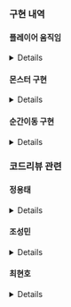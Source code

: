 



### 구현 내역

#### 플레이어 움직임

<details>

플레이어 컨트롤

![PlayerControl](https://github.com/YongTaeJ/Metroidvania_Final/assets/144416099/6feb94dc-1b78-4862-b961-5a40b271a1b7)


플레이어 스킬 1번

![Skill01](https://github.com/YongTaeJ/Metroidvania_Final/assets/144416099/51ecf361-9d52-4414-84d4-ce2af3fdd1a5)


플레이어 스킬 2번

![Skill02](https://github.com/YongTaeJ/Metroidvania_Final/assets/144416099/1c7cd243-2472-4376-bb4c-8a0a0163365c)


플레이어 사망

![Death](https://github.com/YongTaeJ/Metroidvania_Final/assets/144416099/dd420f56-5d8f-4a48-803a-7db3695cadb7)

</details>

#### 몬스터 구현

<details>

##### 보스

보스 패턴 1번

![BossPattern01](https://github.com/YongTaeJ/Metroidvania_Final/assets/144416099/a91d97d3-34d7-42bc-a09e-eb33f53d5fbc)


보스 패턴 2번

![BossPattern02](https://github.com/YongTaeJ/Metroidvania_Final/assets/144416099/1b173cba-e5cc-4ab3-9b06-0b9594314735)


보스 패턴 3번

![BossPattern03](https://github.com/YongTaeJ/Metroidvania_Final/assets/144416099/358fd874-6c5e-4a45-9318-373140be0a8d)

</details>

#### 순간이동 구현

<details>
  
![Teleport](https://github.com/YongTaeJ/Metroidvania_Final/assets/144416099/5484f08c-d1a8-465c-b0b3-c4e03848b734)
  
</details>

### 코드리뷰 관련

#### 정용태
<details>
//////////////PatternFinder.cs

상태간의 Transition 대신 State를 총괄적으로 판단하여 전달해줄 클래스 작성

  궁금한 부분

1. 해당 코드가 몬스터와는 별개로 보스만을 위해 작성되었는데, 이것이 객체지향에 적합한 코딩인지 모르겠습니다.
2. 주어진 시간이 많다면 패턴이 많은 보스는 일반 몬스터와 다른 방법으로 작업하는게 좋은지, 아니면 이런 식으로 작성하는 것에 큰 문제가 없는지 궁금합니다.

/////////////UIManager.cs

Resources 폴더에 있는 특정 위치의 UI 프리펩들을 모두 Load하여, Canvas 내부에서 활용할 수 있도록 고안한 싱글톤 코드 작성

  궁금한 부분

UI의 빈도에 따라 구분하여 Fixed, Popup, Disposable으로 나누어 각자 고정UI, 활성/비활성화, 생성/파괴 형식으로 구현했습니다.

Fixed : 특정 이벤트에서 가시성을 위해 껐다 켜지고 대부분의 상황에는 켜져있는 UI입니다. (플레이어 체력, 스킬 목록 등)
Popup : KeyInput을 통해 언제나 돌입할 수 있거나, 내부에 컴포넌트가 많아 생성에 비용이 많이 들 것으로 예상하는 UI입니다(Status, Settings, Upgrade, Chat)
Disposable : 비주기적으로, 낮은 빈도로 등장하며 매우 단순한 정보를 전달하는 용도의 UI입니다.(ChestUI, InteractionUI)

이런 식으로 나누어서 작업을 진행했는데, 이런 방식에 문제점이 있을지 궁금합니다.
또한 게임 전체 UI의 깊이가 낮을 것이라 예상하여 단순하게 구조를 짰는데, UI 매니징에 관한 부분도 설계 단계에서 엄밀하게 고민하는 것이 효율이 좋은지 궁금합니다.
지금 진행 방식은 우선 내부 기능들을 구현하고 UI는 딸려오는 느낌으로 작업해서 크게 고민하지 않았기 때문에 궁금증이 생겼습니다.

//////////// BossRoom.cs, ChatManager.cs

  플레이어가 트리거 충돌을 일으키면, 보스전을 시작하기 위해 코루틴을 실행하는 코드입니다.
  ChatManager.cs 함수의 경우에는 코루틴을 이용해 npc 대화의 뼈대를 구현해 보았습니다.

  궁금한 부분

순차적인 시간 간격을 두고 처리하는 시스템을 모두 코루틴으로 작성하였는데, 이렇게 하니 너무 많은 코루틴 함수를 작성하게 되었습니다.
(보스룸 시작도 코루틴, 내부에서 대화가 끝나기를 기다리는 것도 코루틴, 코루틴을 호출하는 함수도 코루틴;;)
현재 체계가 작성하면서도 너무 코드가 쉽지 않다고(...) 생각되는데, 현재 코드의 개선점이나 코루틴이 아닌 다른 돌파구가 있을지 궁금합니다.
MVP 제작의 막바지에 도입한 시스템이라 코루틴의 개념도 정확히 알고 있는 것이 거의 없어서, 더 자세하게 짚고 넘어가야 한다는 생각이 들었습니다.

  긴 글 읽어주셔서 감사드리고, 또 긴 시간동안 열정적으로 도움 주셔서 정말 감사합니다!!

</details>

#### 조성민
<details>
/////////////WallBase.cs
플레이어의 이동을 제한하는 벽에 대한 기본 스크립트입니다.
하위로 접근 시 파괴되는 벽(가짜 벽 느낌), 공격 시 파괴되는 벽, 스킬로 공격 시 파괴되는 벽,
특정 조건(플레이어의 진행도)에 따라 파괴되는 벽으로 세분화했습니다.
궁금한 부분
상속을 사용해서 벽들을 모아봤는데, 이런 방식으로 작업하면 좋은지 궁금합니다.
현재는 벽들을 다 파괴되는 방식으로 작업했는데, 이들을 현재의 방법으로 진행해도 괜찮은지 궁금합니다.
       게임이 시작될 때마다 벽이 재생성되고 다시 파괴해야되는데 파괴된 상태를 기억해서 파괴되었다면 자동으로 파괴되게할지
       아니면 파괴된 상태라면 생성되지 않게 로직을 짜면 좋을지 궁금합니다.
/////////////MonsterSpawner.cs
몬스터를 생성하는 스포너의 스크립트입니다.
현재는 플레이어가 해당 콜라이더에 진입하면 생성되고, 나가면 파괴되는 방식으로 작동합니다.
현재는 오브젝트 풀을 사용하지 않지만 추후에 오브젝트 풀을 사용하게 변경할 예정입니다.
궁금한 부분
저희 게임이 2D 게임이고 스케일이 작은데 최적화적인 부분에서 오브젝트 풀을 사용하는 것에 대해 어떻게 생각하시나요?
       오브젝트 풀을 사용하고 안하고의 극적인 차이가 있을지 궁금합니다.
 2.  오브젝트 풀을 사용하는 경우에 어떤 방식으로 구현하면 좋을지 궁금합니다.
      현재의 방식으로 방에 입장하는 경우에 해당 방의 몬스터만 생성하는 것이 좋을지, 입장하는 방과 연결된 방들까지 생성하는 것이 좋을지 궁금합니다.
///////////// PortalTrigger.cs
순간이동 기능이 있는 포탈의 상태를 처리하는 스크립트입니다.
플레이어가 상호작용할 수 있게 만들고, 해당 포탈이 사용 가능한지 판단하고,
사용 가능하다면 사용하게끔, 사용 불가능하면 해당 포탈을 활성화 시키는 작업을 수행시킵니다.
궁금한 부분
위에 글로 적은 것만 봐도 기능이 너무 많이 달려있는데, 이들을 어떻게 나눠서 관리하면 좋을지 궁금합니다.
스크립트를 나눈다면 어떤 방식으로(어떤 조건으로) 기능들을 나누면 좋을지 궁금합니다.
</details>

#### 최현호
<details>
//// PlayerInputController.cs, TouchingDirection.cs
Input System의 입력을 받아 동작하는 메서드 들을 모아두는 스크립트입니다.
궁금한 부분
1. 동작들을 제어하기위해 행동에 대해 bool값을 주고
어떤행동이 true면 되고 안되고 하는 방식으로 구현되어 있는데 하다보니 제어하기 위해 코드가 너무 길어지는 부분이 있습니다.
추후 FSM으로 코드를 리펙토링 할 예정이지만 현재 코드의 개선점과 나쁜점을 명확하게 알보고 싶어서 여쭙습니다.
</details>
